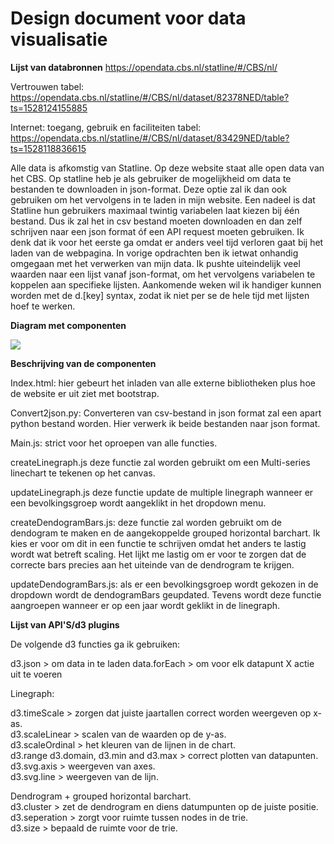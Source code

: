 # Design document voor data visualisatie
**Lijst van databronnen**
https://opendata.cbs.nl/statline/#/CBS/nl/

Vertrouwen tabel: https://opendata.cbs.nl/statline/#/CBS/nl/dataset/82378NED/table?ts=1528124155885

Internet: toegang, gebruik en faciliteiten tabel:
https://opendata.cbs.nl/statline/#/CBS/nl/dataset/83429NED/table?ts=1528118836615

Alle data is afkomstig van Statline. Op deze website staat alle open data van het CBS.
Op statline heb je als gebruiker de mogelijkheid om data te bestanden te downloaden in json-format.
Deze optie zal ik dan ook gebruiken om het vervolgens in te laden in mijn website.
Een nadeel is dat Statline hun gebruikers maximaal twintig variabelen laat kiezen bij één bestand. Dus ik zal het in csv bestand moeten downloaden en dan zelf schrijven naar een json format óf een API request moeten gebruiken. Ik denk dat ik voor het eerste ga omdat er anders veel tijd verloren gaat bij het laden van de webpagina.
In vorige opdrachten ben ik ietwat onhandig omgegaan met het verwerken van mijn data. Ik pushte uiteindelijk veel waarden naar een lijst vanaf json-format, om het vervolgens variabelen te koppelen
aan specifieke lijsten. Aankomende weken wil ik handiger kunnen worden met de d.[key] syntax, zodat ik
niet per se de hele tijd met lijsten hoef te werken.

**Diagram met componenten**

![](photo/image_2.jpg)


**Beschrijving van de componenten**

Index.html: hier gebeurt het inladen van alle externe bibliotheken plus hoe de website er uit ziet met bootstrap.

Convert2json.py: Converteren van csv-bestand in json format zal een apart python bestand worden. Hier verwerk ik beide bestanden naar json format.

Main.js: strict voor het oproepen van alle functies.

createLinegraph.js deze functie zal worden gebruikt om een Multi-series linechart te tekenen op het canvas.

updateLinegraph.js deze functie update de multiple linegraph wanneer er een bevolkingsgroep wordt aangeklikt in het dropdown menu.

createDendogramBars.js: deze functie zal worden gebruikt om de dendogram te maken en de aangekoppelde grouped horizontal barchart. Ik kies er voor om dit in een functie te schrijven omdat het anders te lastig wordt wat betreft scaling. Het lijkt me lastig om er voor te zorgen dat de correcte bars precies aan het uiteinde van de dendrogram te krijgen.

updateDendogramBars.js: als er een bevolkingsgroep wordt gekozen in de dropdown wordt de dendogramBars geupdated. Tevens wordt deze functie aangroepen wanneer er op een jaar wordt geklikt in de linegraph.

**Lijst van API'S/d3 plugins**

De volgende d3 functies ga ik gebruiken:

d3.json > om data in te laden
data.forEach > om voor elk datapunt X actie uit te voeren

Linegraph:

d3.timeScale > zorgen dat juiste jaartallen correct worden weergeven op x-as.  
d3.scaleLinear > scalen van de waarden op de y-as.  
d3.scaleOrdinal > het kleuren van de lijnen in de chart.  
d3.range d3.domain, d3.min and d3.max > correct plotten van datapunten.  
d3.svg.axis > weergeven van axes.  
d3.svg.line > weergeven van de lijn.  

Dendrogram + grouped horizontal barchart.  
d3.cluster > zet de dendrogram en diens datumpunten op de juiste positie.  
d3.seperation > zorgt voor ruimte tussen nodes in de trie.  
d3.size > bepaald de ruimte voor de trie.  
